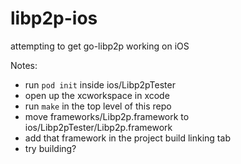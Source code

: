 # libp2p-ios

attempting to get go-libp2p working on iOS


Notes:
- run `pod init` inside ios/Libp2pTester
- open up the xcworkspace in xcode
- run `make` in the top level of this repo
- move frameworks/Libp2p.framework to ios/Libp2pTester/Libp2p.framework
- add that framework in the project build linking tab
- try building?
